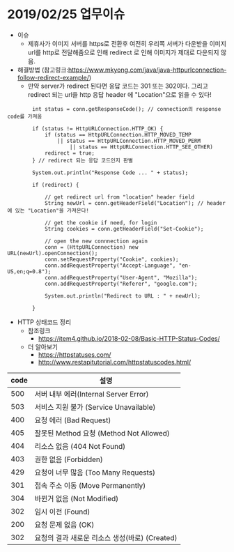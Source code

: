 # 2019/02/25 업무이슈
- 이슈
  - 제휴사가 이미지 서버를 https로 전환후 여전히 우리쪽 서버가 다운받을 이미지 url를 http로 전달해줌으로 인해 redirect 로 인해 이미지가 제대로 다운되지 않음.
- 해결방법 
(참고링크:https://www.mkyong.com/java/java-httpurlconnection-follow-redirect-example/)
  - 만약 server가 redirect 된다면 응답 코드는 301 또는 302이다. 그리고 redirect 되는 url을 http 응답 header 에 "Location"으로 읽을 수 있다!

~~~
        int status = conn.getResponseCode(); // connection의 response code를 가져옴
    
    	if (status != HttpURLConnection.HTTP_OK) {
    		if (status == HttpURLConnection.HTTP_MOVED_TEMP
    			|| status == HttpURLConnection.HTTP_MOVED_PERM
    				|| status == HttpURLConnection.HTTP_SEE_OTHER)
    		redirect = true;
    	} // redirect 되는 응답 코드인지 판별
    
    	System.out.println("Response Code ... " + status);
    
    	if (redirect) {
    
    		// get redirect url from "location" header field
    		String newUrl = conn.getHeaderField("Location"); // header 에 있는 "Location"을 가져온다!
    
    		// get the cookie if need, for login
    		String cookies = conn.getHeaderField("Set-Cookie");
    
    		// open the new connnection again
    		conn = (HttpURLConnection) new URL(newUrl).openConnection();
    		conn.setRequestProperty("Cookie", cookies);
    		conn.addRequestProperty("Accept-Language", "en-US,en;q=0.8");
    		conn.addRequestProperty("User-Agent", "Mozilla");
    		conn.addRequestProperty("Referer", "google.com");
    								
    		System.out.println("Redirect to URL : " + newUrl);
    
    	}
~~~    	


* HTTP 상태코드 정리
	* 참조링크 
	  * <https://item4.github.io/2018-02-08/Basic-HTTP-Status-Codes/>
	* 더 알아보기 
	  * <https://httpstatuses.com/>
	  * <http://www.restapitutorial.com/httpstatuscodes.html/>
 
| code  |  설명                              |   
|-------|-----------------------------------|                             
| 500   | 서버 내부 에러(Internal Server Error) |  
| 503   | 서비스 지원 불가 (Service Unavailable)  |  
| 400   | 요청 에러 (Bad Request)  |  
| 405   | 잘못된 Method 요청 (Method Not Allowed)  |   
| 404   | 리소스 없음 (404 Not Found)  |  
| 403   | 권한 없음 (Forbidden)  |  
| 429   | 요청이 너무 많음 (Too Many Requests)  |  
| 301   | 접속 주소 이동 (Move Permanently)  |  
| 304   | 바뀐거 없음 (Not Modified)  |  
| 302   | 임시 이전 (Found)  |  
| 200   | 요청 문제 없음 (OK)  | 
| 302   | 요청의 결과 새로운 리소스 생성(바로) (Created)  |    

 
